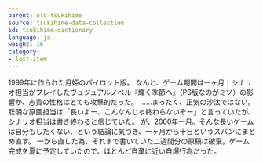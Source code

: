 ```yaml
---
parent: old-tsukihime
source: tsukihime-data-collection
id: tsukihime-dictionary
language: ja
weight: 16
category:
- lost-item
---
```


1999年に作られた月姫のパイロット版。
なんと、ゲーム期間は一ヶ月！シナリオ担当がプレイしたヴュジュアルノベル『輝く季節へ』（PS版なのがミソ）の影響か、志貴の性格はとても攻撃的だった。
……まったく、正気の沙汰ではない。
聡明な原画担当は「長いよー、こんなんじゃ終わらないぞー」と言っていたが、シナリオ担当は書き終わると信じていた。
が、2000年一月。そんな長いゲームは自分もしたくない、という結論に気づき、一ヶ月から十日というスパンにまとめ直す。
一から直した為、それまで書いていた二週間分の原稿は破棄。ゲーム完成を夏に予定していたので、ほとんど自棄に近い自爆行為だった。
